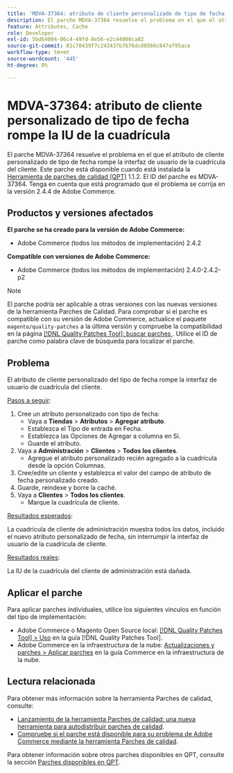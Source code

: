 ```yaml
---
title: 'MDVA-37364: atributo de cliente personalizado de tipo de fecha rompe la IU de la cuadrícula'
description: El parche MDVA-37364 resuelve el problema en el que el atributo de cliente personalizado de tipo de fecha rompe la interfaz de usuario de la cuadrícula del cliente. Este parche está disponible cuando está instalada la [Quality Patches Tool (QPT)](https://experienceleague.adobe.com/en/docs/commerce-knowledge-base/kb/announcements/commerce-announcements/magento-quality-patches-released-new-tool-to-self-serve-quality-patches) 1.1.2. El ID del parche es MDVA-37364. Tenga en cuenta que está programado que el problema se corrija en la versión 2.4.4 de Adobe Commerce.
feature: Attributes, Cache
role: Developer
exl-id: 5bd64004-06c4-49fd-8e56-e2c44008ca82
source-git-commit: 81c78439f7c243437b7b76dc80560c847af95ace
workflow-type: tm+mt
source-wordcount: '445'
ht-degree: 0%

---
```


# MDVA-37364: atributo de cliente personalizado de tipo de fecha rompe la IU de la cuadrícula

El parche MDVA-37364 resuelve el problema en el que el atributo de cliente personalizado de tipo de fecha rompe la interfaz de usuario de la cuadrícula del cliente. Este parche está disponible cuando está instalada la [Herramienta de parches de calidad (QPT)](https://experienceleague.adobe.com/en/docs/commerce-knowledge-base/kb/announcements/commerce-announcements/magento-quality-patches-released-new-tool-to-self-serve-quality-patches) 1.1.2. El ID del parche es MDVA-37364. Tenga en cuenta que está programado que el problema se corrija en la versión 2.4.4 de Adobe Commerce.

## Productos y versiones afectados

**El parche se ha creado para la versión de Adobe Commerce:**

* Adobe Commerce (todos los métodos de implementación) 2.4.2

**Compatible con versiones de Adobe Commerce:**

* Adobe Commerce (todos los métodos de implementación) 2.4.0-2.4.2-p2

>[!NOTE]
>
>El parche podría ser aplicable a otras versiones con las nuevas versiones de la herramienta Parches de Calidad. Para comprobar si el parche es compatible con su versión de Adobe Commerce, actualice el paquete `magento/quality-patches` a la última versión y compruebe la compatibilidad en la página [[!DNL Quality Patches Tool]: buscar parches ](https://experienceleague.adobe.com/en/docs/commerce-knowledge-base/kb/announcements/commerce-announcements/magento-quality-patches-released-new-tool-to-self-serve-quality-patches). Utilice el ID de parche como palabra clave de búsqueda para localizar el parche.

## Problema

El atributo de cliente personalizado del tipo de fecha rompe la interfaz de usuario de cuadrícula del cliente.

<u>Pasos a seguir</u>:

1. Cree un atributo personalizado con tipo de fecha:
   * Vaya a **Tiendas** > **Atributos** > **Agregar atributo**.
   * Establezca el Tipo de entrada en Fecha.
   * Establezca las Opciones de Agregar a columna en Sí.
   * Guarde el atributo.
1. Vaya a **Administración** > **Clientes** > **Todos los clientes**.
   * Agregue el atributo personalizado recién agregado a la cuadrícula desde la opción Columnas.
1. Cree/edite un cliente y establezca el valor del campo de atributo de fecha personalizado creado.
1. Guarde, reindexe y borre la caché.
1. Vaya a **Clientes** > **Todos los clientes**.
   * Marque la cuadrícula de cliente.

<u>Resultados esperados</u>:

La cuadrícula de cliente de administración muestra todos los datos, incluido el nuevo atributo personalizado de fecha, sin interrumpir la interfaz de usuario de la cuadrícula de cliente.

<u>Resultados reales</u>:

La IU de la cuadrícula del cliente de administración está dañada.

## Aplicar el parche

Para aplicar parches individuales, utilice los siguientes vínculos en función del tipo de implementación:

* Adobe Commerce o Magento Open Source local: [[!DNL Quality Patches Tool] > Uso](/help/tools/quality-patches-tool/usage.md) en la guía [!DNL Quality Patches Tool].
* Adobe Commerce en la infraestructura de la nube: [Actualizaciones y parches > Aplicar parches](https://experienceleague.adobe.com/docs/commerce-cloud-service/user-guide/develop/upgrade/apply-patches.html) en la guía Commerce en la infraestructura de la nube.

## Lectura relacionada

Para obtener más información sobre la herramienta Parches de calidad, consulte:

* [Lanzamiento de la herramienta Parches de calidad: una nueva herramienta para autodistribuir parches de calidad](https://experienceleague.adobe.com/en/docs/commerce-knowledge-base/kb/announcements/commerce-announcements/magento-quality-patches-released-new-tool-to-self-serve-quality-patches).
* [Compruebe si el parche está disponible para su problema de Adobe Commerce mediante la herramienta Parches de calidad](/help/tools/quality-patches-tool/patches-available-in-qpt/check-patch-for-magento-issue-with-magento-quality-patches.md).

Para obtener información sobre otros parches disponibles en QPT, consulte la sección [Parches disponibles en QPT](https://support.magento.com/hc/en-us/sections/360010506631-Patches-available-in-MQP-tool-).
